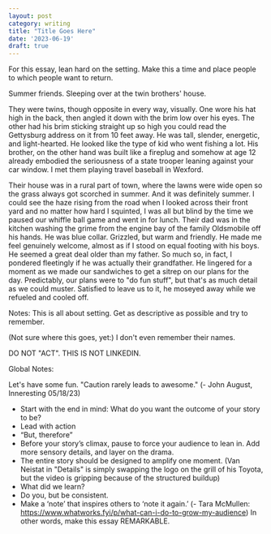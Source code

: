 ```yaml
---
layout: post
category: writing
title: "Title Goes Here"
date: '2023-06-19'
draft: true
---
```



For this essay, lean hard on the setting. Make this a time and place people to which people want to return.

Summer friends. Sleeping over at the twin brothers' house. 

They were twins, though opposite in every way, visually. One wore his hat high in the back, then angled it down with the brim low over his eyes. The other had his brim sticking straight up so high you could read the Gettysburg address on it from 10 feet away. He was tall, slender, energetic, and light-hearted. He looked like the type of kid who went fishing a lot. His brother, on the other hand was built like a fireplug and somehow at age 12 already embodied the seriousness of a state trooper leaning against your car window. I met them playing travel baseball in Wexford.

Their house was in a rural part of town, where the lawns were wide open so the grass always got scorched in summer. And it was definitely summer. I could see the haze rising from the road when I looked across their front yard and no matter how hard I squinted, I was all but blind by the time we paused our whiffle ball game and went in for lunch. Their dad was in the kitchen washing the grime from the engine bay of the family Oldsmobile off his hands. He was blue collar. Grizzled, but warm and friendly. He made me feel genuinely welcome, almost as if I stood on equal footing with his boys. He seemed a great deal older than my father. So much so, in fact, I pondered fleetingly if he was actually their grandfather. He lingered for a moment as we made our sandwiches to get a sitrep on our plans for the day. Predictably, our plans were to "do fun stuff", but that's as much detail as we could muster. Satisfied to leave us to it, he moseyed away while we refueled and cooled off. 



Notes: This is all about setting. Get as descriptive as possible and try to remember.

(Not sure where this goes, yet:) I don't even remember their names.

DO NOT "ACT". THIS IS NOT LINKEDIN.

Global Notes:

Let's have some fun. "Caution rarely leads to awesome." (- John August, Inneresting 05/18/23)

- Start with the end in mind: What do you want the outcome of your story to be?
- Lead with action
- “But, therefore”
- Before your story’s climax, pause to force your audience to lean in. Add more sensory details, and layer on the drama.
- The entire story should be designed to amplify one moment. (Van Neistat in "Details" is simply swapping the logo on the grill of his Toyota, but the video is gripping because of the structured buildup)
- What did we learn?
- Do you, but be consistent.
- Make a ‘note’ that inspires others to ‘note it again.’ (- Tara McMullen: https://www.whatworks.fyi/p/what-can-i-do-to-grow-my-audience) In other words, make this essay REMARKABLE.
